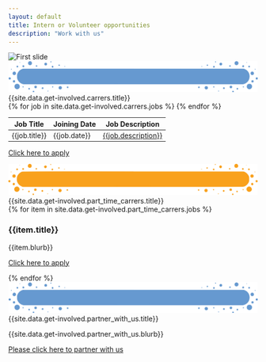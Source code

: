 ```yaml
---
layout: default
title: Intern or Volunteer opportunities
description: "Work with us"
---
```


<main role="main">
    <section>
        <div id="myCarousel" class="carousel slide" data-ride="carousel">
            <div class="carousel-inner">
                <div class="carousel-item active">
                    <img src="{{site.data.get-involved.banner.img}}" alt="First slide">
                </div>
            </div>
        </div>
    </section>
    <section>
        <div class="container-fluid pb-5 goal-section-parent">
            <div class="container ">
                <div class="row">
                    <div class="col">
                        <div class="section-title">
                            <img class="img-fluid" src='assets/img/Title-BG3.png' />
                            <div class="section-title-text">{{site.data.get-involved.carrers.title}}</div>
                        </div>
                    </div>
                </div>
                <div class="row">
                    <div class="col-md-12 col-sm-12 listofjob">
                        <table class="table">
                            <thead>
                                <th>Job Title</th>
                                <th>Joining Date</th>
                                <th>Job Description</th>
                            </thead>
                            <tbody>
                                {% for job in site.data.get-involved.carrers.jobs %}
                                <tr>
                                    <td>{{job.title}}</td>
                                    <td>{{job.date}}</td>
                                    <td><a href>{{job.description}}</a></td>
                                </tr>
                                {% endfor %}
                            </tbody>
                        </table>
                    </div>
                </div>
                <div class="row">
                    <div class="col-md-12 text-center">
                        <p class="applylinks">
                            <a href="{{site.data.get-involved.carrers.apply_link}}" target="_blank">Click here to apply</a>
                        </p>
                    </div>
                </div>
            </div>
        </div>
    </section>
    <section>
        <div class="container-fluid pb-5 mentor-section-parent">
            <div class="container ">
                <div class="row">
                    <div class="col">
                        <div class="section-title">
                            <img class="img-fluid" src='assets/img/Title-BG.png' />
                            <div class="section-title-text">{{site.data.get-involved.part_time_carrers.title}}</div>
                        </div>
                    </div>
                </div>
                <div class="row">
                    <div class="col-md-1 col-sm-12"></div>
                    {% for item in site.data.get-involved.part_time_carrers.jobs %}
                    <div class="col-md-5 col-sm-12">
                        <h3>{{item.title}}</h3>
                        <p class="bunchOfText">{{item.blurb}}</p>
                        <p class="applylink">
                            <a href="https://forms.gle/yVuFW8MYH8NLDZj17" target="_blank">Click here to apply</a>
                        </p>
                    </div>
                    {% endfor %}
                    <div class="col-md-1 col-sm-12"></div>
                </div>
            </div>
        </div>
    </section>
    <section>
        <div class="container-fluid pb-5 goal-section-parent">
            <div class="container ">
                <div class="row">
                    <div class="col">
                        <div class="section-title">
                            <img class="img-fluid" src='assets/img/Title-BG3.png' />
                            <div class="section-title-text">{{site.data.get-involved.partner_with_us.title}}</div>
                        </div>
                    </div>
                </div>
                <div class="row">
                    <div class="col-md-2 col-sm-12"></div>
                    <div class="col-md-8 col-sm-12">
                        <p class="bunchOfText">{{site.data.get-involved.partner_with_us.blurb}}</p>
                        <p class="applylink"><a href="https://forms.gle/oH8mXyZqTfsEgTDG7" target="_blank">Please click here to partner with us </a></p>
                    </div>
                    <div class="col-md-2 col-sm-12"></div>
                </div>
            </div>
        </div>
    </section>
</main>
